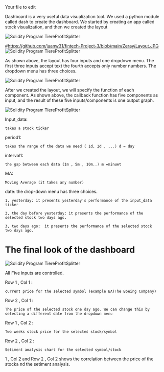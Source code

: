 Your file to edit

Dashboard is a very useful data visualization tool. We used a python module called dash to create the dashboard. We started by creating an app called stock visualization, and then we created the layout

![Solidity Program TiereProfitSplitter](https://github.com/juanw31/fintech-Project-3/blob/main/Zeray/app.JPG)


#https://github.com/juanw31/fintech-Project-3/blob/main/Zeray/Layout.JPG
![Solidity Program TiereProfitSplitter](https://github.com/juanw31/fintech-Project-3/blob/main/Zeray/Layout.JPG)

As shown above, the layout has four inputs and one dropdown menu. The first three inputs accept text the fourth accepts only number numbers. The dropdown menu has three choices. 

![Solidity Program TiereProfitSplitter](https://github.com/juanw31/fintech-Project-3/blob/main/Zeray/CallsJPG.JPG)

After we created the layout, we will specify the function of each component. As shown above, the callback function has five components as input, and the result of these five inputs/components is one output graph. 

![Solidity Program TiereProfitSplitter](https://github.com/juanw31/fintech-Project-3/blob/main/Zeray/functionJPG.JPG)

Input_data: 

    takes a stock ticker
    
period1: 

    takes the range of the data we need ( 1d, 2d , ...) d = day
    
interval1: 

    the gap between each data (1m , 5m , 10m..) m =minuet
    
MA: 

    Moving Average (it takes any number)
    

date: the drop-down menu has three choices.

    1, yesterday: it presents yesterday's performance of the input_data ticker
    
    2, the day before yesterday: it presents the performance of the selected stock two days ago.
    
    3, two days ago:  it presents the performance of the selected stock two days ago.
    



# The final look of the dashboard


![Solidity Program TiereProfitSplitter](https://github.com/juanw31/fintech-Project-3/blob/main/Zeray/MainDash.JPG)

All Five inputs are controlled. 

Row 1 , Col 1 : 

    current price for the selected symbol (example BA(The Boeing Company)

Row 2 , Col 1 : 

    The price of the selected stock one day ago. We can change this by selecting a different date from the dropdown menu


Row 1 , Col 2 : 

    Two weeks stock price for the selected stock/symbol

Row 2 , Col 2 : 

    Setiment analysis chart for the selected symbol/stock 

 1 , Col 2  and Row 2 , Col 2 shows the correlation between the price of the stocka nd the setiment analysis. 




